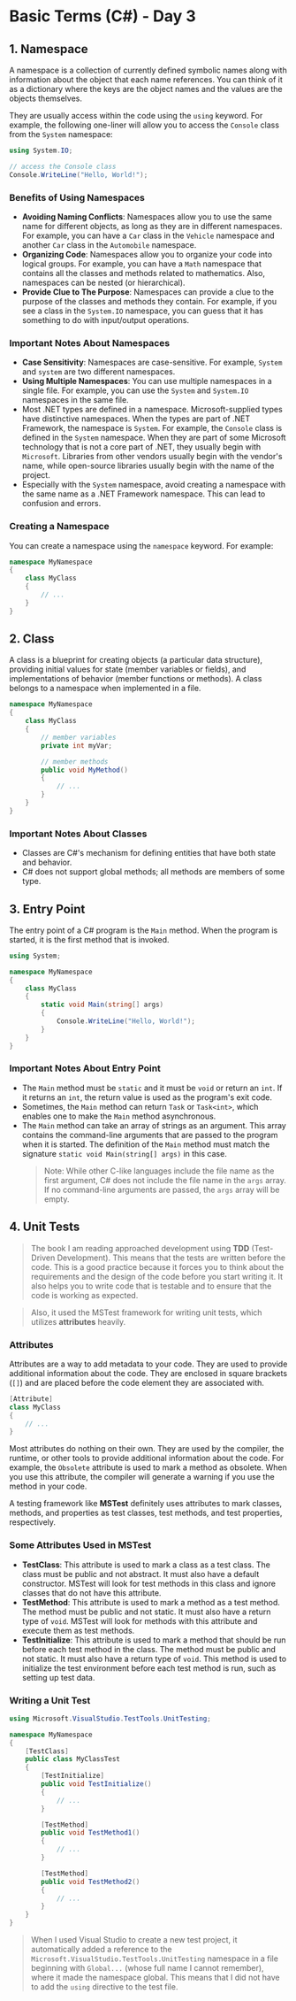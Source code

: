 # Basic Terms (C#) - Day 3

## 1. Namespace

A namespace is a collection of currently defined symbolic names along with information about the object that each name references. You can think of it as a dictionary where the keys are the object names and the values are the objects themselves.

They are usually access within the code using the `using` keyword. For example, the following one-liner will allow you to access the `Console` class from the `System` namespace:

```csharp
using System.IO;

// access the Console class
Console.WriteLine("Hello, World!");
```

### Benefits of Using Namespaces

- **Avoiding Naming Conflicts**: Namespaces allow you to use the same name for different objects, as long as they are in different namespaces. For example, you can have a `Car` class in the `Vehicle` namespace and another `Car` class in the `Automobile` namespace.
- **Organizing Code**: Namespaces allow you to organize your code into logical groups. For example, you can have a `Math` namespace that contains all the classes and methods related to mathematics. Also, namespaces can be nested (or hierarchical).
- **Provide Clue to The Purpose**: Namespaces can provide a clue to the purpose of the classes and methods they contain. For example, if you see a class in the `System.IO` namespace, you can guess that it has something to do with input/output operations.

### Important Notes About Namespaces

- **Case Sensitivity**: Namespaces are case-sensitive. For example, `System` and `system` are two different namespaces.
- **Using Multiple Namespaces**: You can use multiple namespaces in a single file. For example, you can use the `System` and `System.IO` namespaces in the same file.
- Most .NET types are defined in a namespace. Microsoft-supplied types have distinctive namespaces. When the types are part of .NET Framework, the namespace is `System`. For example, the `Console` class is defined in the `System` namespace. When they are part of some Microsoft technology that is not a core part of .NET, they usually begin with `Microsoft`. Libraries from other vendors usually begin with the vendor's name, while open-source libraries usually begin with the name of the project.
- Especially with the `System` namespace, avoid creating a namespace with the same name as a .NET Framework namespace. This can lead to confusion and errors.

### Creating a Namespace

You can create a namespace using the `namespace` keyword. For example:

```csharp
namespace MyNamespace
{
	class MyClass
	{
		// ...
	}
}
```

## 2. Class

A class is a blueprint for creating objects (a particular data structure), providing initial values for state (member variables or fields), and implementations of behavior (member functions or methods). A class belongs to a namespace when implemented in a file.

```csharp
namespace MyNamespace
{
	class MyClass
	{
		// member variables
		private int myVar;

		// member methods
		public void MyMethod()
		{
			// ...
		}
	}
}
```

### Important Notes About Classes

- Classes are C#'s mechanism for defining entities that have both state and behavior.
- C# does not support global methods; all methods are members of some type.

## 3. Entry Point

The entry point of a C# program is the `Main` method. When the program is started, it is the first method that is invoked.

```csharp
using System;

namespace MyNamespace
{
	class MyClass
	{
		static void Main(string[] args)
		{
			Console.WriteLine("Hello, World!");
		}
	}
}
```

### Important Notes About Entry Point

- The `Main` method must be `static` and it must be `void` or return an `int`. If it returns an `int`, the return value is used as the program's exit code.
- Sometimes, the `Main` method can return `Task` or `Task<int>`, which enables one to make the `Main` method asynchronous.
- The `Main` method can take an array of strings as an argument. This array contains the command-line arguments that are passed to the program when it is started. The definition of the `Main` method must match the signature `static void Main(string[] args)` in this case.
  > Note: While other C-like languages include the file name as the first argument, C# does not include the file name in the `args` array. If no command-line arguments are passed, the `args` array will be empty.

## 4. Unit Tests

> The book I am reading approached development using **TDD** (Test-Driven Development). This means that the tests are written before the code. This is a good practice because it forces you to think about the requirements and the design of the code before you start writing it. It also helps you to write code that is testable and to ensure that the code is working as expected.

> Also, it used the MSTest framework for writing unit tests, which utilizes **attributes** heavily.

### Attributes

Attributes are a way to add metadata to your code. They are used to provide additional information about the code. They are enclosed in square brackets (`[]`) and are placed before the code element they are associated with.

```csharp
[Attribute]
class MyClass
{
	// ...
}
```

Most attributes do nothing on their own. They are used by the compiler, the runtime, or other tools to provide additional information about the code. For example, the `Obsolete` attribute is used to mark a method as obsolete. When you use this attribute, the compiler will generate a warning if you use the method in your code.

A testing framework like **MSTest** definitely uses attributes to mark classes, methods, and properties as test classes, test methods, and test properties, respectively.

### Some Attributes Used in MSTest

- **TestClass**: This attribute is used to mark a class as a test class. The class must be public and not abstract. It must also have a default constructor. MSTest will look for test methods in this class and ignore classes that do not have this attribute.
- **TestMethod**: This attribute is used to mark a method as a test method. The method must be public and not static. It must also have a return type of `void`. MSTest will look for methods with this attribute and execute them as test methods.
- **TestInitialize**: This attribute is used to mark a method that should be run before each test method in the class. The method must be public and not static. It must also have a return type of `void`. This method is used to initialize the test environment before each test method is run, such as setting up test data.

### Writing a Unit Test

```csharp
using Microsoft.VisualStudio.TestTools.UnitTesting;

namespace MyNamespace
{
	[TestClass]
	public class MyClassTest
	{
		[TestInitialize]
		public void TestInitialize()
		{
			// ...
		}

		[TestMethod]
		public void TestMethod1()
		{
			// ...
		}

		[TestMethod]
		public void TestMethod2()
		{
			// ...
		}
	}
}
```

> When I used Visual Studio to create a new test project, it automatically added a reference to the `Microsoft.VisualStudio.TestTools.UnitTesting` namespace in a file beginning with `Global...` (whose full name I cannot remember), where it made the namespace global. This means that I did not have to add the `using` directive to the test file.

